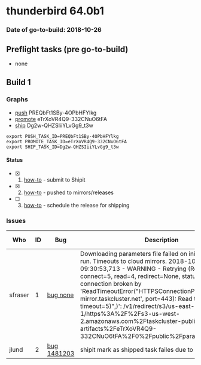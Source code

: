 # thunderbird 64.0b1

### Date of go-to-build: 2018-10-26

## Preflight tasks (pre go-to-build)
- none

## Build 1  

### Graphs
* [push](https://tools.taskcluster.net/push-inspector/#/PREQbFt1SBy-4OPbHFYlkg) PREQbFt1SBy-4OPbHFYlkg
* [promote](https://tools.taskcluster.net/push-inspector/#/eTrXoVR4Q9-332CNuO6tFA) eTrXoVR4Q9-332CNuO6tFA
* [ship](https://tools.taskcluster.net/push-inspector/#/Dg2w-QHZSIiiYLvGg9_t3w) Dg2w-QHZSIiiYLvGg9_t3w
```
export PUSH_TASK_ID=PREQbFt1SBy-4OPbHFYlkg
export PROMOTE_TASK_ID=eTrXoVR4Q9-332CNuO6tFA
export SHIP_TASK_ID=Dg2w-QHZSIiiYLvGg9_t3w
```


#### Status
- [x] 1.  [how-to](https://wiki.mozilla.org/Release:Release_Automation_on_Mercurial:Starting_a_Release#Submit_to_Ship_It)  - submit to Shipit
- [x] 2.  [how-to](https://github.com/mozilla-releng/releasewarrior-2.0/blob/master/docs/release-promotion/desktop/howto.md#push-artifacts-to-releases-directory)  - pushed to mirrors/releases
- [ ] 3.  [how-to](https://github.com/mozilla-releng/releasewarrior-2.0/blob/master/docs/release-promotion/desktop/howto.md#ship-the-release)  - schedule the release for shipping

### Issues
| Who                 | ID               | Bug                                                                 | Description                | Resolved                | Future Threat                |
| ------------------- | ---------------- | ------------------------------------------------------------------- | -------------------------- | ----------------------- | ---------------------------- |
| sfraser  | 1 | [bug none](https://bugzil.la/none)        | Downloading parameters file failed on initial push script run. Timeouts to cloud mirrors. 2018-10-26 09:30:53,713 - WARNING - Retrying (Retry(total=4, connect=5, read=4, redirect=None, status=None)) after connection broken by 'ReadTimeoutError("HTTPSConnectionPool(host='cloud-mirror.taskcluster.net', port=443): Read timed out. (read timeout=5)",)': /v1/redirect/s3/us-east-1/https%3A%2F%2Fs3-us-west-2.amazonaws.com%2Ftaskcluster-public-artifacts%2FeTrXoVR4Q9-332CNuO6tFA%2F0%2Fpublic%2Fparameters.yml | True | True |
| jlund  | 2 | [bug 1481203](https://bugzil.la/1481203)        | shipit mark as shipped task failes due to scopes | False | True |

